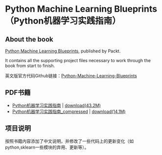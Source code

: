 # Python Machine Learning Blueprints（Python机器学习实践指南）


## About the book

[Python Machine Learning Blueprints](https://www.packtpub.com/big-data-and-business-intelligence/python-machine-learning-blueprints?utm_source=github&utm_medium=repository&utm_campaign=9781784394752), published by Packt. 

It contains all the supporting project files necessary to work through the book from start to finish.

英文版官方代码Github链接：[Python-Machine-Learning-Blueprints](https://github.com/PacktPublishing/Python-Machine-Learning-Blueprints)

## PDF书籍

- [Python机器学习实践指南](./Python机器学习实践指南.pdf) \| 	[download(43.2M)](https://github.com/EvanLi/Python-ML-Blueprints/raw/master/Python机器学习实践指南.pdf)
- [Python机器学习实践指南_compressed](./Python机器学习实践指南_compressed.pdf) \| 	[download(14.1M)](https://github.com/EvanLi/Python-ML-Blueprints/raw/master/Python机器学习实践指南_compressed.pdf)

## 项目说明

按照书籍内容添加了中文说明，并修改了一些代码上的更新变化（如python,sklearn一些模块的弃用、更新等）。